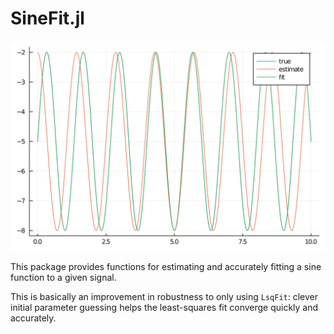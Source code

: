 # SineFit.jl

![Example plot](example.svg)

This package provides functions for estimating and accurately fitting a sine
function to a given signal.

This is basically an improvement in robustness to only using `LsqFit`: clever
initial parameter guessing helps the least-squares fit converge quickly and
accurately.
